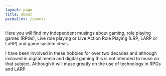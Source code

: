 ```yaml
---
layout: page
title: About
permalink: /about/
---
```


Here you will find my independent musings about gaming, role playing games (RPGs), Live role playing or Live Action Role Playing (LRP, LARP or LaRP) and game system ideas.

I have been involved in these hobbies for over two decades and although invloved in digital media and digital gaming this is not intended to muse on that subject. Although it will muse greatly on the use of technology in RPGs and LARP.
